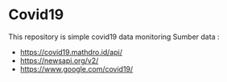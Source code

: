 # Covid19
This repository is simple covid19 data monitoring
Sumber data : 
- https://covid19.mathdro.id/api/
- https://newsapi.org/v2/
- https://www.google.com/covid19/
